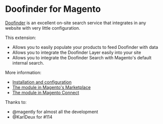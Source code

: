 # Doofinder for Magento

[Doofinder](http://www.doofinder.com) is an excellent on-site search service that integrates in any website with very little configuration.

This extension:

- Allows you to easily populate your products to feed Doofinder with data
- Allows you to integrate the Doofinder Layer easily into your site
- Allows you to integrate the Doofinder Search with Magento's default internal search.

More information:

- [Installation and configuration](https://www.doofinder.com/support/plugins/magento)
- [The module in Magento's Marketplace](https://marketplace.magento.com/doofinder-doofinder-feed.html)
- [The module in Magento Connect](https://www.magentocommerce.com/magento-connect/catalog/product/view/id/19116/)

Thanks to:

- @magently for almost all the development
- @KarlDeux for #114
